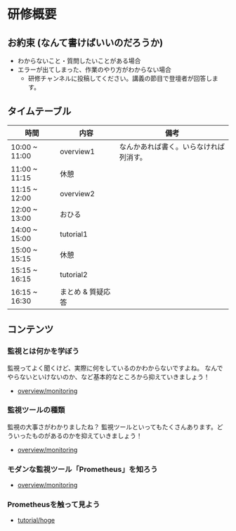 # 研修概要

## お約束 (なんて書けばいいのだろうか)

- わからないこと・質問したいことがある場合
- エラーが出てしまった、作業のやり方がわからない場合
  - 研修チャンネルに投稿してください。講義の節目で登壇者が回答します。

## タイムテーブル

| 時間            | 内容         | 備考  |
| ------------- | ---------- | --- |
| 10:00 ~ 11:00 | overview1  |  なんかあれば書く。いらなければ列消す。   |
| 11:00 ~ 11:15 | 休憩         |     |
| 11:15 ~ 12:00 | overview2  |     |
| 12:00 ~ 13:00 | おひる        |     |
| 14:00 ~ 15:00 | tutorial1           |     |
| 15:00 ~ 15:15 | 休憩         |     |
| 15:15 ~ 16:15 | tutorial2           |     |
| 16:15 ~ 16:30 | まとめ & 質疑応答 |     |

## コンテンツ

### 監視とは何かを学ぼう

監視ってよく聞くけど、実際に何をしているのかわからないですよね。
なんでやらないといけないのか、など基本的なところから抑えていきましょう！

- [overview/monitoring](http://ページリンクをあとで正しくする)

### 監視ツールの種類

監視の大事さがわかりましたね？
監視ツールといってもたくさんあります。どういったものがあるのかを抑えていきましょう！

- [overview/monitoring](http://ページリンクをあとで正しくする)

### モダンな監視ツール「Prometheus」を知ろう

- [overview/monitoring](http://ページリンクをあとで正しくする)

### Prometheusを触って見よう

- [tutorial/hoge]((http://ページリンクをあとで正しくする))
